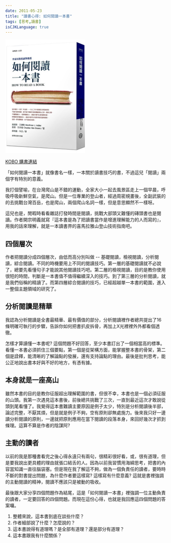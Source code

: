 ```yaml
---
date: 2011-05-23
title: "讀書心得: 如何閱讀一本書"
tags: [思考,讀書]
isCJKLanguage: true
---
```


![如何閱讀一本書](/img/book/how-to-read-a-book.jpg#left)

[KOBO 購書連結](https://affiliate.api.rakuten.com.tw/redirect?nw=tw&site=afl&a=71032b702639407836d6c880d8e6a095ddade3284b95a891fbd7a1ebff75248826ad0cd9cb4a293a&ar=a747b10f014cf18584f9ee2ca5516854cb91d9c5d6849f5c93000e3163fa586b69315791463a07d2&cs=83316e801792f920f23aa93348ce66dc&pr=5fb9e3b6b880aa41&ap=pr%3D5fb9e3b6b880aa41&e=1&url=https%3A%2F%2Fwww.rakuten.com.tw%2Fshop%2Frbook%2Fproduct%2F2010190045635%3Fscid%3Drafp-)

「如何閱讀一本書」就像書名一樣，一本關於讀書技巧的書，不過這兒「閱讀」兩個字有特別的意義。

我打個譬喻，在台灣爬山是不錯的運動，全家大小一起去風景區走上一個早晨，呼吸呼吸新鮮空氣，是爬山。但是一位專業的登山者，經過周密規畫後，全副武裝的的去挑戰台灣百岳，也是爬山，兩個爬山名詞一樣，但是意思顯然不一樣呀。

這兒也是，閒暇時看看雜誌打發時間是閱讀，挑戰大部頭又難懂的磚頭書也是閱讀。作者開宗明義就寫『這本書是為了把讀書當作是增進理解能力的人而寫的』，用我的話來理解，就是一本讀書界的喜馬拉雅山登山技術指南吧。

## 四個層次

作者把閱讀分成四個層次，由低而高分別叫做 -- 基礎閱讀，檢視閱讀，分析閱讀，綜合閱讀。不同的時機要用上不同的閱讀技巧。第一層的基礎閱讀就不必說了，總要先看懂句子才能說其他閱讀技巧吧。第二層的檢視閱讀，目的是教你使用很短的時間，判斷是一本書值不值得繼續深入的技巧。到了第三層的分析閱讀，就是我們俗稱的精讀了。而第四層綜合閱讀的技巧，已經超越單一本書的範圍，進入一整個主題領域的研究了。

## 分析閱讀是精華

我認為分析閱讀是全書最精華、最有價值的部分，分析閱讀裡作者總共提出了16條明確可執行的步驟，告訴你如何把書扒皮拆骨，再加上X光裡裡外外都看個透徹。

怎樣才算讀懂一本書呢? 這個問題不好回答，至少本書訂出了一個相當高的標準。看懂一本書必須抓住三個要點，第一個是從架構方面，能掌握整本書的骨架，第二個是詮釋，能清晰的了解論點的發展，還有支持論點的理由。最後是批判思考，能公正地說出書本好與不好的地方，有憑有據。

## 本身就是一座高山

雖然本書的目的是教你征服超出理解範圍的書，但很不幸，本書也是一個必須征服的山頭。我第一次遇見這本書後，前後總共挑戰了三次，一直到最近這次才敢說從頭到尾看懂了。我覺得這本書難讀主要原因是例子太少，特別是分析閱讀後半部，論述完整，不厭其煩，但是就是例子不夠，空有原則卻無處施力。後來我只好一邊讀分析閱讀的原則，一邊就把原則應用在當下閱讀的段落本身，來回好幾次才抓到條理。這算不算是作者的陰謀阿?

## 主動的讀者

以前的我是那種書看完之後心得永遠只有兩句，很精彩很好看，或，很有道理，但是要我說出更具體的理由就張口結舌的人。因為以前我習慣用海綿思考，把書的內容當知識一直往腦袋塞。但是現在我了解這不夠，做為一個負責任的讀者，要時時不斷的對書提出問題，為什麼作者要這樣寫? 這樣寫有什麼意義? 這就是書裡強調的主動閱讀的精神，閱讀不應該只是被動的吸收。

最後跟大家分享四個問題作為結尾，這是「如何閱讀一本書」裡強調一位主動負責的讀者，一定要回答的四個問題。而現在這份心得，也就是我回應這四個問題的答案囉。

1. 整體來說，這本書到底在談些什麼？
1. 作者細部說了什麼？怎麼說的？
1. 這本書說得有道理嗎？是全部有道理？還是部分有道理？
1. 這本書跟我有什麼關係？

